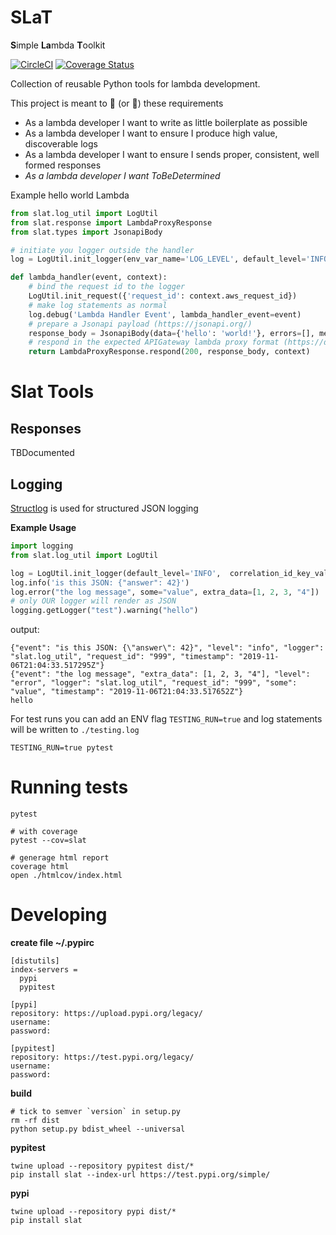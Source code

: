 # SLaT
**S**imple **La**mbda **T**oolkit

[![CircleCI](https://circleci.com/gh/samkeen/SLaT.svg?style=svg)](https://circleci.com/gh/samkeen/SLaT)
[![Coverage Status](https://coveralls.io/repos/github/samkeen/SLaT/badge.svg?branch=master)](https://coveralls.io/github/samkeen/SLaT?branch=master)

Collection of reusable Python tools for lambda development.

This project is meant to :meat_on_bone: (or :corn:) these requirements
- As a lambda developer I want to write as little boilerplate as possible
- As a lambda developer I want to ensure I produce high value, discoverable logs
- As a lambda developer I want to ensure I sends proper, consistent, well formed responses
- *As a lambda developer I want ToBeDetermined*

Example hello world Lambda
```python
from slat.log_util import LogUtil
from slat.response import LambdaProxyResponse
from slat.types import JsonapiBody

# initiate you logger outside the handler
log = LogUtil.init_logger(env_var_name='LOG_LEVEL', default_level='INFO')

def lambda_handler(event, context):
    # bind the request id to the logger
    LogUtil.init_request({'request_id': context.aws_request_id})
    # make log statements as normal
    log.debug('Lambda Handler Event', lambda_handler_event=event)
    # prepare a Jsonapi payload (https://jsonapi.org/)
    response_body = JsonapiBody(data={'hello': 'world!'}, errors=[], meta={})
    # respond in the expected APIGateway lambda proxy format (https://docs.aws.amazon.com/apigateway/latest/developerguide/set-up-lambda-proxy-integrations.html#api-gateway-simple-proxy-for-lambda-output-format)
    return LambdaProxyResponse.respond(200, response_body, context)
```

# Slat Tools

## Responses
TBDocumented

## Logging
 [Structlog](http://www.structlog.org/en/stable/index.html) is used for structured JSON logging
 
**Example Usage**
```python
import logging
from slat.log_util import LogUtil

log = LogUtil.init_logger(default_level='INFO',  correlation_id_key_val={'request_id': '999'})
log.info('is this JSON: {"answer": 42}')
log.error("the log message", some="value", extra_data=[1, 2, 3, "4"])
# only OUR logger will render as JSON
logging.getLogger("test").warning("hello")
```
output:
```
{"event": "is this JSON: {\"answer\": 42}", "level": "info", "logger": "slat.log_util", "request_id": "999", "timestamp": "2019-11-06T21:04:33.517295Z"}
{"event": "the log message", "extra_data": [1, 2, 3, "4"], "level": "error", "logger": "slat.log_util", "request_id": "999", "some": "value", "timestamp": "2019-11-06T21:04:33.517652Z"}
hello
```

For test runs you can add an ENV flag `TESTING_RUN=true` and log statements will be written to `./testing.log`
```
TESTING_RUN=true pytest
```

# Running tests
```
pytest

# with coverage 
pytest --cov=slat

# generage html report
coverage html
open ./htmlcov/index.html
```

# Developing

**create file ~/.pypirc**
```
[distutils]
index-servers =
  pypi
  pypitest

[pypi]
repository: https://upload.pypi.org/legacy/
username:
password:

[pypitest]
repository: https://test.pypi.org/legacy/
username:
password:
```

**build**
```
# tick to semver `version` in setup.py
rm -rf dist
python setup.py bdist_wheel --universal
```

**pypitest**
```
twine upload --repository pypitest dist/*
pip install slat --index-url https://test.pypi.org/simple/
```

**pypi**
```
twine upload --repository pypi dist/*
pip install slat
```
